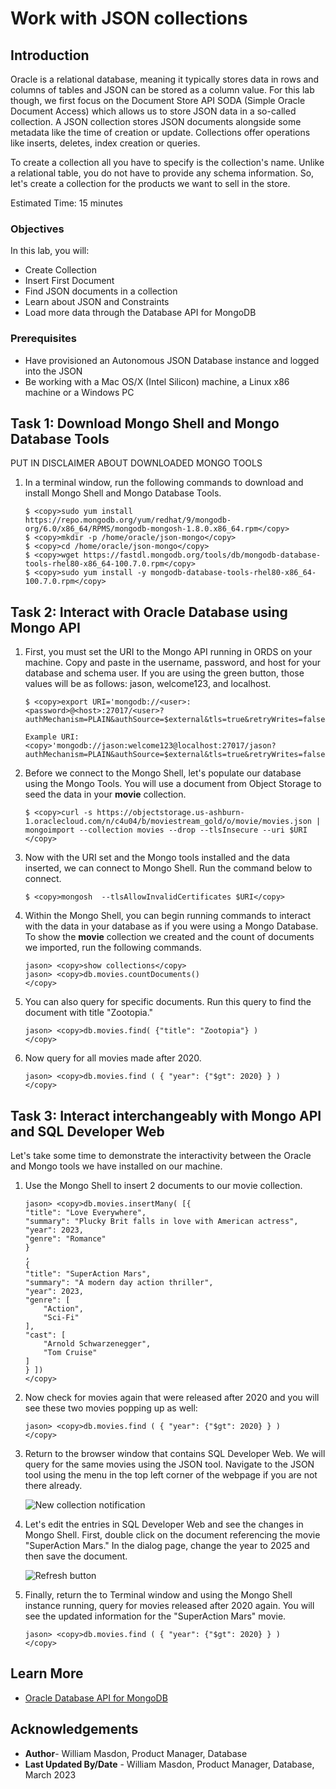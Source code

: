 # Work with JSON collections

## Introduction

Oracle is a relational database, meaning it typically stores data in rows and columns of tables and JSON can be stored as a column value. For this lab though, we first focus on the Document Store API SODA (Simple Oracle Document Access) which allows us to store JSON data in a so-called collection. A JSON collection stores JSON documents alongside some metadata like the time of creation or update. Collections offer operations like inserts, deletes, index creation or queries.

To create a collection all you have to specify is the collection's name. Unlike a relational table, you do not have to provide any schema information. So, let's create a collection for the products we want to sell in the store.

Estimated Time: 15 minutes


### Objectives

In this lab, you will:

* Create Collection
* Insert First Document
* Find JSON documents in a collection
* Learn about JSON and Constraints
* Load more data through the Database API for MongoDB

### Prerequisites

* Have provisioned an Autonomous JSON Database instance and logged into the JSON
* Be working with a Mac OS/X (Intel Silicon) machine, a Linux x86 machine or a Windows PC


## Task 1: Download Mongo Shell and Mongo Database Tools

PUT IN DISCLAIMER ABOUT DOWNLOADED MONGO TOOLS

1. In a terminal window, run the following commands to download and install Mongo Shell and Mongo Database Tools.  

    ```
    $ <copy>sudo yum install https://repo.mongodb.org/yum/redhat/9/mongodb-org/6.0/x86_64/RPMS/mongodb-mongosh-1.8.0.x86_64.rpm</copy>
    $ <copy>mkdir -p /home/oracle/json-mongo</copy>
    $ <copy>cd /home/oracle/json-mongo</copy>
    $ <copy>wget https://fastdl.mongodb.org/tools/db/mongodb-database-tools-rhel80-x86_64-100.7.0.rpm</copy>
    $ <copy>sudo yum install -y mongodb-database-tools-rhel80-x86_64-100.7.0.rpm</copy>
    ```


## Task 2: Interact with Oracle Database using Mongo API
    
1. First, you must set the URI to the Mongo API running in ORDS on your machine. Copy and paste in the username, password, and host for your database and schema user. If you are using the green button, those values will be as follows: jason, welcome123, and localhost. 

    ```
    $ <copy>export URI='mongodb://<user>:<password>@<host>:27017/<user>?authMechanism=PLAIN&authSource=$external&tls=true&retryWrites=false&loadBalanced=true'</copy>
    ```

    ```
    Example URI: <copy>'mongodb://jason:welcome123@localhost:27017/jason?authMechanism=PLAIN&authSource=$external&tls=true&retryWrites=false&loadBalanced=true'</copy>
    ```

2. Before we connect to the Mongo Shell, let's populate our database using the Mongo Tools. You will use a document from Object Storage to seed the data in your **movie** collection. 

    ```
    $ <copy>curl -s https://objectstorage.us-ashburn-1.oraclecloud.com/n/c4u04/b/moviestream_gold/o/movie/movies.json | mongoimport --collection movies --drop --tlsInsecure --uri $URI 
    </copy>
    ```

3. Now with the URI set and the Mongo tools installed and the data inserted, we can connect to Mongo Shell. Run the command below to connect. 

    ```
    $ <copy>mongosh  --tlsAllowInvalidCertificates $URI</copy>
    ```

4. Within the Mongo Shell, you can begin running commands to interact with the data in your database as if you were using a Mongo Database. To show the **movie** collection we created and the count of documents we imported, run the following commands. 

    ```
    jason> <copy>show collections</copy>
    jason> <copy>db.movies.countDocuments()
    </copy>
    ```

5. You can also query for specific documents. Run this query to find the document with title "Zootopia."

    ```
    jason> <copy>db.movies.find( {"title": "Zootopia"} )
    </copy>
    ```

5. Now query for all movies made after 2020.

    ```
    jason> <copy>db.movies.find ( { "year": {"$gt": 2020} } )
    </copy>
    ```


## Task 3: Interact interchangeably with Mongo API and SQL Developer Web

Let's take some time to demonstrate the interactivity between the Oracle and Mongo tools we have installed on our machine. 

1. Use the Mongo Shell to insert 2 documents to our movie collection.

    ```
    jason> <copy>db.movies.insertMany( [{
    "title": "Love Everywhere",
    "summary": "Plucky Brit falls in love with American actress",
    "year": 2023,
    "genre": "Romance"
    }
    ,
    {
    "title": "SuperAction Mars",
    "summary": "A modern day action thriller",
    "year": 2023,
    "genre": [
        "Action",
        "Sci-Fi"
    ],
    "cast": [
        "Arnold Schwarzenegger",
        "Tom Cruise"
    ]
    } ])
    </copy>
    ```

2. Now check for movies again that were released after 2020 and you will see these two movies popping up as well: 

    ```
    jason> <copy>db.movies.find ( { "year": {"$gt": 2020} } )
    </copy>
    ```

3. Return to the browser window that contains SQL Developer Web. We will query for the same movies using the JSON tool. Navigate to the JSON tool using the menu in the top left corner of the webpage if you are not there already. 

	![New collection notification](./images/popup.png)

4. Let's edit the entries in SQL Developer Web and see the changes in Mongo Shell. First, double click on the document referencing the movie "SuperAction Mars." In the dialog page, change the year to 2025 and then save the document. 

	![Refresh button](./images/refreshed.png)

5. Finally, return the to Terminal window and using the Mongo Shell instance running, query for movies released after 2020 again. You will see the updated information for the "SuperAction Mars" movie. 

    ```
    jason> <copy>db.movies.find ( { "year": {"$gt": 2020} } )
    </copy>
    ```


## Learn More

* [Oracle Database API for MongoDB](https://blogs.oracle.com/database/post/mongodb-api)

## Acknowledgements

- **Author**- William Masdon, Product Manager, Database 
- **Last Updated By/Date** - William Masdon, Product Manager, Database, March 2023